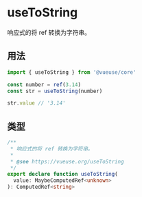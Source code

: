 # useToString

响应式的将 ref 转换为字符串。

## 用法

```ts
import { useToString } from '@vueuse/core'

const number = ref(3.14)
const str = useToString(number)

str.value // '3.14'
```

## 类型

```ts
/**
 * 响应式的将 ref 转换为字符串。
 *
 * @see https://vueuse.org/useToString
 */
export declare function useToString(
  value: MaybeComputedRef<unknown>
): ComputedRef<string>
```
